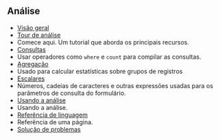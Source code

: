 
## <a name="analytics"></a>Análise

- [Visão geral](../articles/application-insights/app-insights-analytics.md)
- [Tour de análise](../articles/application-insights/app-insights-analytics-tour.md)
 - Comece aqui. Um tutorial que aborda os principais recursos.
- [Consultas](../articles/application-insights/app-insights-analytics-reference.md#queries)
 - Usar operadores como `where` e `count` para compilar as consultas.
- [Agregação](../articles/application-insights/app-insights-analytics-reference.md#aggregations)
 - Usado para calcular estatísticas sobre grupos de registros
- [Escalares](../articles/application-insights/app-insights-analytics-reference.md#scalars)
 - Números, cadeias de caracteres e outras expressões usadas para os parâmetros de consulta do formulário.
- [Usando a análise](../articles/application-insights/app-insights-analytics-using.md)
 - Usando a análise.
- [Referência de linguagem](../articles/application-insights/app-insights-analytics-reference.md)
 - Referência de uma página.
- [Solução de problemas](../articles/application-insights/app-insights-analytics-troubleshooting.md)
